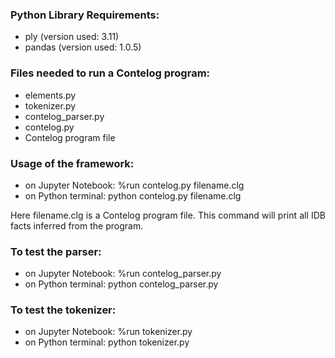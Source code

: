 ### Python Library Requirements:
- ply (version used: 3.11)
- pandas (version used: 1.0.5)

### Files needed to run a Contelog program:
- elements.py
- tokenizer.py
- contelog_parser.py
- contelog.py
- Contelog program file

### Usage of the framework:
- on Jupyter Notebook: %run contelog.py filename.clg
- on Python terminal: python contelog.py filename.clg
<p align="justify">Here filename.clg is a Contelog program file. This command will print all IDB facts inferred from the program.</b>

### To test the parser:
- on Jupyter Notebook: %run contelog_parser.py
- on Python terminal: python contelog_parser.py

### To test the tokenizer:
- on Jupyter Notebook: %run tokenizer.py
- on Python terminal: python tokenizer.py
